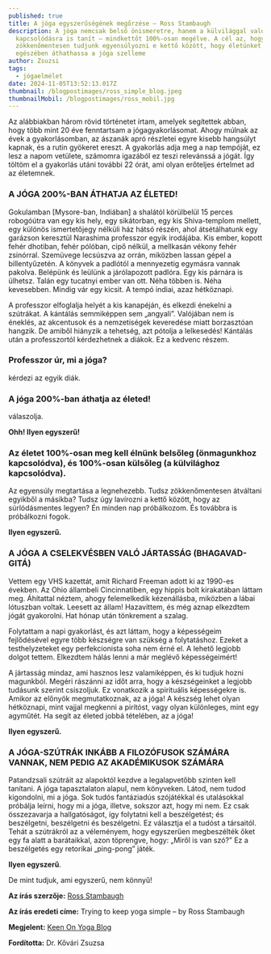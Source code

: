 ```yaml
---
published: true
title: A jóga egyszerűségének megőrzése – Ross Stambaugh
description: A jóga nemcsak belső önismeretre, hanem a külvilággal való
  kapcsolódásra is tanít – mindkettőt 100%-osan megélve. A cél az, hogy
  zökkenőmentesen tudjunk egyensúlyozni e kettő között, hogy életünket teljes
  egészében áthathassa a jóga szelleme
author: Zsuzsi
tags:
  - jógaelmélet
date: 2024-11-05T13:52:13.017Z
thumbnail: /blogpostimages/ross_simple_blog.jpeg
thumbnailMobil: /blogpostimages/ross_mobil.jpg
---
```

Az alábbiakban három rövid történetet írtam, amelyek segítettek abban, hogy több mint 20 éve fenntartsam a jógagyakorlásomat. Ahogy múlnak az évek a gyakorlásomban, az ászanák apró részletei egyre kisebb hangsúlyt kapnak, és a rutin gyökeret ereszt. A gyakorlás adja meg a nap tempóját, ez lesz a napom vetülete, számomra igazából ez teszi relevánssá a jógát. Így töltöm el a gyakorlás utáni további 22 órát, ami olyan erőteljes értelmet ad az életemnek.

### A JÓGA 200%-BAN ÁTHATJA AZ ÉLETED!

Gokulamban [Mysore-ban, Indiában] a shalától körülbelül 15 perces robogóútra van egy kis hely, egy sikátorban, egy kis Shiva-templom mellett, egy különös ismertetőjegy nélküli ház hátsó részén, ahol átsétálhatunk egy garázson keresztül Narashima professzor egyik irodájába.
Kis ember, kopott fehér dhotiban, fehér pólóban, cipő nélkül, a mellkasán vékony fehér zsinórral. Szemüvege lecsúszva az orrán, miközben lassan gépel a billentyűzetén. A könyvek a padlótól a mennyezetig egymásra vannak pakolva. Belépünk és leülünk a járólapozott padlóra. Egy kis párnára is ülhetsz. Talán egy tucatnyi ember van ott. Néha többen is. Néha kevesebben. Mindig vár egy kicsit. A tempó indiai, azaz hétköznapi.

A professzor elfoglalja helyét a kis kanapéján, és elkezdi énekelni a szútrákat. A kántálás semmiképpen sem „angyali”. Valójában nem is éneklés, az akcentusok és a nemzetiségek keveredése miatt borzasztóan hangzik. De amiből hiányzik a tehetség, azt pótolja a lelkesedés! Kántálás után a professzortól kérdezhetnek a diákok. Ez a kedvenc részem.

### Professzor úr, mi a jóga?
kérdezi az egyik diák.

### A jóga 200%-ban áthatja az életed!
válaszolja.

**Ohh! Ilyen egyszerű!**

### Az életet 100%-osan meg kell élnünk belsőleg (önmagunkhoz kapcsolódva), és 100%-osan külsőleg (a külvilághoz kapcsolódva).

Az egyensúly megtartása a legnehezebb. Tudsz zökkenőmentesen átváltani egyikből a másikba? Tudsz úgy lavírozni a kettő között, hogy az súrlódásmentes legyen? Én minden nap próbálkozom. És továbbra is próbálkozni fogok.

**Ilyen egyszerű.**

### A JÓGA A CSELEKVÉSBEN VALÓ JÁRTASSÁG (BHAGAVAD-GITÁ)

Vettem egy VHS kazettát, amit Richard Freeman adott ki az 1990-es években. Az Ohio állambeli Cincinnatiben, egy hippis bolt kirakatában láttam meg. Áhítattal néztem, ahogy felemelkedik kézenállásba, miközben a lábai lótuszban voltak. Leesett az állam! Hazavittem, és még aznap elkezdtem jógát gyakorolni. Hat hónap után tönkrement a szalag.

Folytattam a napi gyakorlást, és azt láttam, hogy a képességeim fejlődésével egyre több készségre van szükség a folytatáshoz. Ezeket a testhelyzeteket egy perfekcionista soha nem érné el. A lehető legjobb dolgot tettem. Elkezdtem hálás lenni a már meglévő képességeimért!

A jártasság mindaz, ami hasznos lesz valamiképpen, és ki tudjuk hozni magunkból. Megéri rászánni az időt arra, hogy a készségeinket a legjobb tudásunk szerint csiszoljuk. Ez vonatkozik a spirituális képességekre is. Amikor az előnyök megmutatkoznak, az a jóga! A készség lehet olyan hétköznapi, mint vajjal megkenni a pirítóst, vagy olyan különleges, mint egy agyműtét. Ha segít az életed jobbá tételében, az a jóga!

**Ilyen egyszerű.**

### A JÓGA-SZÚTRÁK INKÁBB A FILOZÓFUSOK SZÁMÁRA VANNAK, NEM PEDIG AZ AKADÉMIKUSOK SZÁMÁRA

Patandzsali szútráit az alapoktól kezdve a legalapvetőbb szinten kell tanítani. A jóga tapasztalaton alapul, nem könyveken. Látod, nem tudod kigondolni, mi a jóga. Sok tudós fantáziadús szójátékkal és utalásokkal próbálja leírni, hogy mi a jóga, illetve, sokszor azt, hogy mi nem. Ez csak összezavarja a hallgatóságot, így folytatni kell a beszélgetést; és beszélgetni, beszélgetni és beszélgetni. Ez választja el a tudóst a társaitól.
Tehát a szútrákról az a véleményem, hogy egyszerűen megbeszélték őket egy fa alatt a barátaikkal, azon töprengve, hogy: „Miről is van szó?” Ez a beszélgetés egy retorikai „ping-pong” játék.

**Ilyen egyszerű**.

De mint tudjuk, ami egyszerű, nem könnyű!

**Az írás szerzője:** [Ross Stambaugh](https://ashtangayogaross.com)

**Az írás eredeti címe:** Trying to keep yoga simple – by Ross Stambaugh

**Megjelent:** [Keen On Yoga Blog](https://www.keenonyoga.com/ross-stambaugh-keeping-yoga-simple/)

**Fordította:** Dr. Kővári Zsuzsa